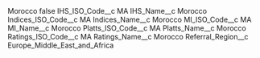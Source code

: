 <?xml version="1.0" encoding="UTF-8"?>
<CustomMetadata xmlns="http://soap.sforce.com/2006/04/metadata" xmlns:xsi="http://www.w3.org/2001/XMLSchema-instance" xmlns:xsd="http://www.w3.org/2001/XMLSchema">
    <label>Morocco</label>
    <protected>false</protected>
    <values>
        <field>IHS_ISO_Code__c</field>
        <value xsi:type="xsd:string">MA</value>
    </values>
    <values>
        <field>IHS_Name__c</field>
        <value xsi:type="xsd:string">Morocco</value>
    </values>
    <values>
        <field>Indices_ISO_Code__c</field>
        <value xsi:type="xsd:string">MA</value>
    </values>
    <values>
        <field>Indices_Name__c</field>
        <value xsi:type="xsd:string">Morocco</value>
    </values>
    <values>
        <field>MI_ISO_Code__c</field>
        <value xsi:type="xsd:string">MA</value>
    </values>
    <values>
        <field>MI_Name__c</field>
        <value xsi:type="xsd:string">Morocco</value>
    </values>
    <values>
        <field>Platts_ISO_Code__c</field>
        <value xsi:type="xsd:string">MA</value>
    </values>
    <values>
        <field>Platts_Name__c</field>
        <value xsi:type="xsd:string">Morocco</value>
    </values>
    <values>
        <field>Ratings_ISO_Code__c</field>
        <value xsi:type="xsd:string">MA</value>
    </values>
    <values>
        <field>Ratings_Name__c</field>
        <value xsi:type="xsd:string">Morocco</value>
    </values>
    <values>
        <field>Referral_Region__c</field>
        <value xsi:type="xsd:string">Europe_Middle_East_and_Africa</value>
    </values>
</CustomMetadata>
